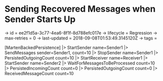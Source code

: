 # Sending Recovered Messages when Sender Starts Up

-> id = ee2f1d5a-3c77-4ea6-8f1f-8d788efc017e
-> lifecycle = Regression
-> max-retries = 0
-> last-updated = 2018-09-08T01:53:49.3145120Z
-> tags = 

[MartenBackedPersistence]
|> StartSender name=Sender1
|> SendMessages sender=Sender1, count=10
|> StopSender name=Sender1
|> PersistedOutgoingCount count=10
|> StartReceiver name=Receiver1
|> StartSender name=Sender2
|> WaitForMessagesToBeProcessed count=10
|> PersistedIncomingCount count=0
|> PersistedOutgoingCount count=0
|> ReceivedMessageCount count=10
~~~
